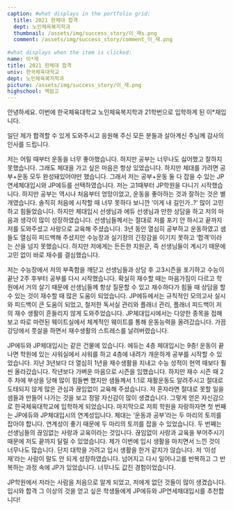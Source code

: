 ```yaml
---
caption: #what displays in the portfolio grid:
  title: 2021 한체대 합격
  dept: 노인체육복지학과
  thumbnail: /assets/img/success_story/이_재s.png
  comment: /assets/img/success_story/comment_이_재.png
  
#what displays when the item is clicked:
name: 이*재
title: 2021 한체대 합격
univ: 한국체육대학교
dept: 노인체육복지학과
picture: /assets/img/success_story/이_재.png
highschool: 백암고
--- 
```


안녕하세요. 이번에 한국체육대학교 노인체육복지학과 21학번으로 입학하게 된 이*재입니다. 

일단 제가 합격할 수 있게 도와주시고 응원해 주신 모든 분들과 살아계신 주님께 감사의 인사를 드립니다. 

저는 어릴 때부터 운동을 너무 좋아했습니다. 하지만 공부는 너무나도 싫어했고 잘하지 못했습니다. 그래도 체대을 가고 싶은 마음은 항상 있었습니다. 하지만 체대를 가려면 공부+운동 모두 완성돼있어야만 했습니다. 그래서 저는 공부+운동 둘 다 잡을 수 있는 JP연세체대입시와 JP에듀를 선택하였습니다. 저는 고1때부터 JP학원을 다니기 시작했습니다. 하지만 공부는 역시나 처음부터 엉망이었고, 운동을 좋아하는 것과 잘하는 것은 별개였습니다. 솔직히 처음에 시작할 때 너무 못하다 보니깐 ‘이게 내 길인가..?’ 많이 고민하고 힘들었습니다. 하지만 체대입시 선생님과 에듀 선생님과 만한 상담을 하고 저의 마음과 생각이 많이 성장하였습니다. 선생님들께서는 절대로 저를 포기 안 하시고 끝까지 저를 도와주셨고 사랑으로 교육해 주셨습니다. 3년 동안 열심히 공부하고 운동하였고 샘들도 열심히 피드백해 주셨지만 수능장과 실기장의 긴장감을 이기지 못하고 ‘합격’이라는 산을 넘지 못했습니다. 하지만 저에게는 든든한 지원군, 즉 선생님들이 계시기 때문에 고민 없이 바로 재수를 결심했습니다. 

저는 수능장에서 저의 부족함을 깨닫고 선생님들과 상담 후 고3시즌을 포기하고 수능이 끝난 2주 후부터 공부를 다시 시작했습니다. 확실히 재수할 때는 마음가짐이 다르고 학원에서 거의 살기 때문에 선생님들께 항상 질문할 수 있고 재수하다가 힘들 때 상담을 할 수 있는 것이 재수할 때 많은 도움이 되었습니다. JP에듀에서는 규칙적인 모의고사 실시와 피드백이 큰 도움이 되었고, 철저한 독서실 관리와 플래너 관리, 플래너 피드백이 저의 재수 생활이 흔들리지 않게 도와주었습니다. JP체대입시에서는 다양한 종목을 접해보고 따로 마련된 웨이트실에서 체계적인 웨이트를 통해 운동능력을 올려갔습니다. 가끔 강당에서 풋살을 하면서 재수생활의 스트레스를 날려버렸습니다. 

JP에듀와 JP체대입시는 같은 건물에 있습니다. 에듀는 4층 체대입시는 9층! 운동이 끝나면 학원에 있는 샤워실에서 샤워를 하고 4층에 내려가 개운하게 공부를 시작할 수 있었습니다. 지난 3년보다 더 열심히 1년을 재수생활을 지내고 수능 성적이 현역 때보다 훨씬 올라갔습니다. 작년보다 가벼운 마음으로 시즌을 임했습니다. 하지만 재수 시즌 때 2주 차에 부상을 당해 많이 힘들뻔 했지만 샘들께서 1:1로 재활운동도 알려주시고 절대로 도태되지 않게 많은 관심과 끊임없이 교육해 주셨습니다. 저 혼자라면 절대로 못할 일을 샘들과 만들어 나가는 것을 보고 정말 자신감이 많이 생겼습니다. 그렇게 얻은 자신감으로 한국체육대학교에 입학하게 되었습니다. 마지막으로 저희 학원을 자랑하자면 첫 번째는 JP에듀와 JP체대입시의 연계성입니다. 체대는 ‘운동과 공부’라는 두 마리의 토끼를 잡아야 합니다. 연계성이 좋기 때문에 두 마리의 토끼를 잡을 수 있었습니다. 두 번째는 선생님들의 끊임없는 사랑과 교육이라는 것입니다. 끊임없이 사랑과 교육을 부어주시기 때문에 저도 끝까지 달릴 수 있었습니다. 제가 이번에 입시 생활을 마치면서 느낀 것이 너무나도 많습니다. 단지 대학을 가려고 입시 생활을 한거 같지가 않습니다. 저 ‘이성재’라는 사람이 말도 안 되게 성장하였습니다. 넘어지고 다시 일어나고를 반복하고 그 반복하는 과정 속에 JP가 있었습니다. 너무나도 값진 경험이었습니다. 

JP학원에서 저라는 사람을 처음으로 알게 되었고, 저에게 없던 것들이 많이 생겼습니다. 입시와 합격 그 이상의 것을 얻고 싶은 학생들에게 JP에듀와 JP연세채대입시를 추천합니다!

